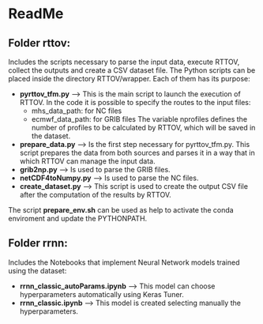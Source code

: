 # ReadMe

## Folder **rttov**:
Includes the scripts necessary to parse the input data, execute RTTOV, collect the outputs and create a CSV dataset file.
The Python scripts can be placed inside the directory RTTOV/wrapper. Each of them has its purpose:
- **pyrttov_tfm.py** --> This is the main script to launch the execution of RTTOV. In the code it is possible to specify the routes to the input files:
  * mhs_data_path: for NC files
  * ecmwf_data_path: for GRIB files
  The variable nprofiles defines the number of profiles to be calculated by RTTOV, which will be saved in the dataset.
- **prepare_data.py** --> Is the first step necessary for pyrttov_tfm.py. This script prepares the data from both sources and parses it in a way that in which RTTOV can manage the input data. 
- **grib2np.py** --> Is used to parse the GRIB files.
- **netCDF4toNumpy.py** --> Is used to parse the NC files.
- **create_dataset.py** --> This script is used to create the output CSV file after the computation of the results by RTTOV.

The script **prepare_env.sh** can be used as help to activate the conda enviroment and update the PYTHONPATH.

## Folder **rrnn**:
Includes the Notebooks that implement Neural Network models trained using the dataset:
- **rrnn_classic_autoParams.ipynb** --> This model can choose hyperparameters automatically using Keras Tuner.
- **rrnn_classic.ipynb** --> This model is created selecting manually the hyperparameters.




